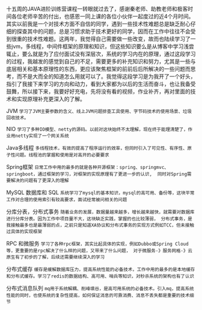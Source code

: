 十五周的JAVA进阶训练营课程一转眼就过去了，感谢秦老师、助教老师和极客时间各位老师辛苦的付出，也感恩一同上课的各位小伙伴一起度过的近4个月时间。其实以前我是一个对技术方面不自信的同学，遇到一些技术性难题总是缺乏耐心仔细的探查其中的问题，总是习惯求助于技术更好的同学，因而在工作中往往不会受到很重的技术性难题。这两年，我觉得自己需要做一些改变，故而也陆续学习了一些jvm，多线程，中间件框架的原理和知识，但这些知识要么是从博客中学习浅尝辄止，要么就是为了应付面试没有深层次，系统的学习内在的原理，通过这段学习的过程，我越发的感觉到自己的不足，需要更多的补充知识和努力，尤其是一些与底层相关和基本原理性的东西，更应该聚焦框架的前前后后所解决的一些问题而思考，而不是大而全的知道怎么用就可以了。我觉得这段学习是为我开了一个好头，指引了我接下来学习的方向和动力，看到大家都为以后的生活而奋斗，也让我备受鼓舞，所以接下来，我要好好充电，先将没有看的视频，作业补齐，再对里面的技术和实现原理补充更深入的了解。

JVM
`学习了JVM主要参数的含义、线上JVM问题排查工具使用、字节码技术的使用场景、垃圾回收技术。`

NIO
`学习了多种IO模型、netty的源码。以前对这块始终不太理解，现在终于能理清楚了，作业用netty实现了一个网关系统`

Java多线程
`多线程技术，有效的提高了程序运行的效率，但同时引入了可见性、有序性、原子性问题。线程池的掌握和使用是对高开的必要要求`

Spring框架
`日常工作中用的最多的就是各种开源框架：spring、springmvc、springboot，通过框架的学习，对框架的实现原理有了更进一步的认识, 
同时对Spring需要解决的问题有了更深入的理解`

MySQL 数据库和 SQL
`系统学习了mysql的基本知识，mysql的高可用、备份等，这块平常工作对合理的使用索引有较高要求，面试经常被问相关的问题`

分库分表，分布式事务
`随着业务的发展，数据量越来越多，增长越来越快，就需要对数据库进行分库分表。因为工作中项目量不大，这块缺乏实践，掌握的也比较薄弱，
分布式事务，是我接触最多也是最薄弱的点，之前只是知道XA协议和分布式事务的实现方式例如TCC，但未接触过具体的实现框架`

RPC 和微服务
`学习了各种rpc框架，其实比起具体的实现，例如Dubbo或Spring Cloud等，更重要的是rpc解决了什么样的问题，又带来了什么问题，
对于微服务-》服务网格-》云原生有了初步的了解，后续还需要继续深入的学习`

分布式缓存
`缓存是缓解数据库压力，提高系统性能的必备技术，工作中用的最多的是本地缓存和分布式缓存。学习了redis的数据结构、高可用、哨兵等知识，对秒杀系统的架构也有了认识`

分布式消息队列
`mq用于系统解耦、削峰填谷，是高可用系统的必备技术。引入mq，提高系统性能的同时，也使系统的复杂性提高，如何保证消息的可靠消费、消息不丢失都是重要的技术细节`

